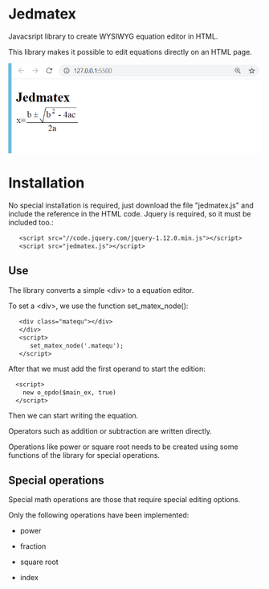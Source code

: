 # Jedmatex

Javacsript library to create WYSIWYG equation editor in HTML.

This library makes it possible to edit equations directly on an HTML page.

![sample page](https://github.com/t-edson/Jedmatex/blob/0.4/screen1.png?raw=true)


# Installation

No special installation is required, just download the file "jedmatex.js" and include the reference in the HTML code. Jquery is required, so it must be included too.:

```
   <script src="//code.jquery.com/jquery-1.12.0.min.js"></script>
   <script src="jedmatex.js"></script>
```

## Use

The library converts a simple \<div\> to a equation editor.

To set a \<div\>, we use the function set_matex_node():

```
   <div class="matequ"></div>
   </div>
   <script>
      set_matex_node('.matequ');
   </script>
```

After that we must add the first operand to start the edition:

```
  <script>
	new o_opdo($main_ex, true)
  </script>
```

Then we can start writing the equation.

Operators such as addition or subtraction are written directly.

Operations like power or square root needs to be created using some functions of the library for special operations.

## Special operations

Special math operations are those that require special editing options.

Only the following operations have been implemented:

* power

* fraction 

* square root

* index



